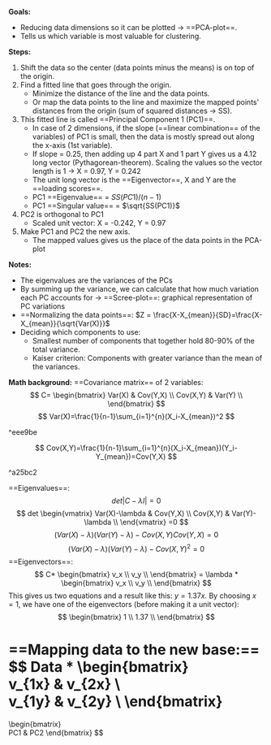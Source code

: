 **Goals:**
- Reducing data dimensions so it can be plotted $\rightarrow$ ==PCA-plot==.
- Tells us which variable is most valuable for clustering.

**Steps:**
1. Shift the data so the center (data points minus the means) is on top of the origin.
2. Find a fitted line that goes through the origin.
	- Minimize the distance of the line and the data points.
	- Or map the data points to the line and maximize the mapped points' distances from the origin (sum of squared distances $\rightarrow$ SS).
3. This fitted line is called ==Principal Component 1 (PC1)==.
	- In case of 2 dimensions, if the slope (==linear combination== of the variables) of PC1 is small, then the data is mostly spread out along the x-axis (1st variable). 
	- If slope = 0.25, then adding up 4 part X and 1 part Y gives us a 4.12 long vector (Pythagorean-theorem). Scaling the values so the vector length is 1 $\rightarrow$ X = 0.97, Y = 0.242
	- The unit long vector is the ==Eigenvector==, X and Y are the ==loading scores==.
	- PC1 ==Eigenvalue== = $SS(PC1)/(n-1)$
	- PC1 ==Singular value== = $\sqrt{SS(PC1)}$
4. PC2 is orthogonal to PC1
	- Scaled unit vector: X = -0.242, Y = 0.97
5. Make PC1 and PC2 the new axis.
	- The mapped values gives us the place of the data points in the PCA-plot

**Notes:**
- The eigenvalues are the variances of the PCs
- By summing up the variance, we can calculate that how much variation each PC accounts for $\rightarrow$ ==Scree-plot==: graphical representation of PC variations
- ==Normalizing the data points==: $Z = \frac{X-X_{mean}}{SD}=\frac{X-X_{mean}}{\sqrt{Var(X)}}$
- Deciding which components to use:
	- Smallest number of components that together hold 80-90% of the total variance.
	- Kaiser criterion: Components with greater variance than the mean of the variances.

**Math background:**
==Covariance matrix== of 2 variables:
$$
C=
\begin{bmatrix}  
Var(X) & Cov(Y,X) \\  
Cov(X,Y) & Var(Y) \\
\end{bmatrix}
$$
$$
Var(X)=\frac{1}{n-1}\sum_{i=1}^{n}(X_i-X_{mean})^2
$$

^eee9be

$$
Cov(X,Y)=\frac{1}{n-1}\sum_{i=1}^{n}(X_i-X_{mean})(Y_i-Y_{mean})=Cov(Y,X)
$$

^a25bc2

==Eigenvalues==:
$$
det|C-\lambda I|=0
$$
$$
det
\begin{vmatrix}  
Var(X)-\lambda & Cov(Y,X) \\  
Cov(X,Y) & Var(Y)-\lambda \\
\end{vmatrix}
=0
$$
$$
(Var(X)-\lambda)(Var(Y)-\lambda)-Cov(X,Y)Cov(Y,X)=0
$$
$$
(Var(X)-\lambda)(Var(Y)-\lambda)-Cov(X,Y)^2=0
$$
==Eigenvectors==:
$$
C*
\begin{bmatrix}  
v_x \\  
v_y \\
\end{bmatrix}
= \lambda * \begin{bmatrix}  
v_x \\  
v_y \\
\end{bmatrix}
$$
This gives us two equations and a result like this: $y=1.37x$. By choosing $x=1$, we have one of the eigenvectors (before making it a unit vector):
$$
\begin{bmatrix}  
1 \\  
1.37 \\
\end{bmatrix}
$$

==Mapping data to the new base:==
$$
Data * 
\begin{bmatrix}  
v_{1x} & v_{2x} \\  
v_{1y} & v_{2y} \\
\end{bmatrix}
=
\begin{bmatrix}  
PC1 & PC2
\end{bmatrix}
$$